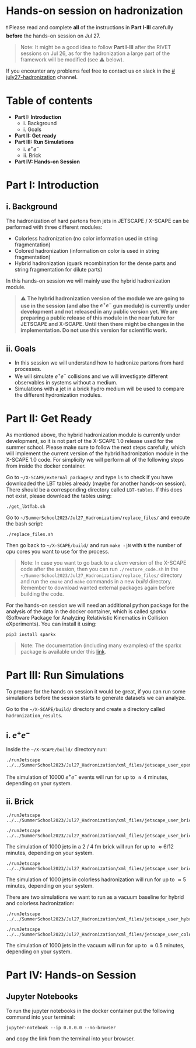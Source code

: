 # Hands-on session on hadronization

:exclamation: Please read and complete **all** of the instructions in **Part I-III** carefully **before** the hands-on session on Jul 27.

> Note: It might be a good idea to follow **Part I-III** after the RIVET sessions on Jul 26, as for the hadronization a large part of the framework will be modified (see :warning: below).

If you encounter any problems feel free to contact us on slack in the [# july27-hadronization](https://jetscape2023o-d166455.slack.com/archives/C05GBKS0CQ6) channel.

# Table of contents
- **Part I: Introduction**
    - i. Background
    - i. Goals
- **Part II: Get ready**
- **Part III: Run Simulations**
    - i. $e^+e^-$
    - ii. Brick
- **Part IV: Hands-on Session**


# Part I: Introduction

## i. Background

The hadronization of hard partons from jets in JETSCAPE / X-SCAPE can be performed with three different modules:

- Colorless hadronization (no color information used in string fragmentation)
- Colored hadronization (information on color is used in string fragmentation)
- Hybrid hadronization (quark recombination for the dense parts and string fragmentation for dilute parts)

In this hands-on session we will mainly use the hybrid hadronization module.

> :warning: **The hybrid hadronization version of the module we are going to use in the session (and also the $e^+e^-$ gun module) is currently under development and not released in any public version yet. We are preparing a public release of this module in the near future for JETSCAPE and X-SCAPE. Until then there might be changes in the implementation. Do not use this version for scientific work.**

## ii. Goals

- In this session we will understand how to hadronize partons from hard processes.
- We will simulate $e^+e^-$ collisions and we will investigate different observables in systems without a medium.
- Simulations with a jet in a brick hydro medium will be used to compare the different hydronization modules.

# Part II: Get Ready

As mentioned above, the hybrid hadronization module is currently under development, so it is not part of the X-SCAPE 1.0 release used for the summer school.
Please make sure to follow the next steps carefully, which will implement the current version of the hybrid hadronization module in the X-SCAPE 1.0 code.
For simplicity we will perform all of the following steps from inside the docker container.

Go to `~/X-SCAPE/external_packages/` and type `ls` to check if you have downloaded the LBT tables already (maybe for another hands-on session). There should be a corresponding directory called `LBT-tables`. If this does not exist, please download the tables using:

```
./get_lbtTab.sh
```

Go to `~/SummerSchool2023/Jul27_Hadronization/replace_files/` and execute the bash script:
```
./replace_files.sh
```
Then go back to `~/X-SCAPE/build/` and run `make -jN` with `N` the number of cpu cores you want to use for the process.

> Note: In case you want to go back to a *clean* version of the X-SCAPE code after the session, then you can run `./restore_code.sh` in the `~/SummerSchool2023/Jul27_Hadronization/replace_files/` directory and run the `cmake` and `make` commands in a new *build* directory. Remember to download wanted external packages again before building the code.

For the hands-on session we will need an additional python package for the analysis of the data in the docker container, which is called *sparkx* (Software Package for Analyzing Relativistic Kinematics in Collision eXperiments). You can install it using:
```
pip3 install sparkx
```
> Note: The documentation (including many examples) of the sparkx package is available under this [link](https://smash-transport.github.io/sparkx/).

# Part III: Run Simulations

To prepare for the hands on session it would be great, if you can run some simulations before the session starts to generate datasets we can analyze.

Go to the `~/X-SCAPE/build/` directory and create a directory called `hadronization_results`.

## i. $e^+e^-$
Inside the `~/X-SCAPE/build/` directory run:
```
./runJetscape ../../SummerSchool2023/Jul27_Hadronization/xml_files/jetscape_user_epem.xml
```
The simulation of 10000 $e^+e^-$ events will run for up to $\approx 4$ minutes, depending on your system.

## ii. Brick
```
./runJetscape ../../SummerSchool2023/Jul27_Hadronization/xml_files/jetscape_user_brick_hybrid_2fm.xml
```
```
./runJetscape ../../SummerSchool2023/Jul27_Hadronization/xml_files/jetscape_user_brick_hybrid_4fm.xml
```
The simulation of 1000 jets in a 2 / 4 fm brick will run for up to $\approx 6 / 12$ minutes, depending on your system.

```
./runJetscape ../../SummerSchool2023/Jul27_Hadronization/xml_files/jetscape_user_brick_colorless_2fm.xml
```
The simulation of 1000 jets in colorless hadronization will run for up to $\approx 5$ minutes, depending on your system.

There are two simulations we want to run as a vacuum baseline for hybrid and colorless hadronization:
```
./runJetscape ../../SummerSchool2023/Jul27_Hadronization/xml_files/jetscape_user_hybrid_baseline.xml
```

```
./runJetscape ../../SummerSchool2023/Jul27_Hadronization/xml_files/jetscape_user_colorless_baseline.xml
```
The simulation of 1000 jets in the vacuum will run for up to $\approx 0.5$ minutes, depending on your system.

# Part IV: Hands-on Session

## Jupyter Notebooks

To run the jupyter notebooks in the docker container put the following command into your terminal:
```
jupyter-notebook --ip 0.0.0.0 --no-browser
```
and copy the link from the terminal into your browser.
